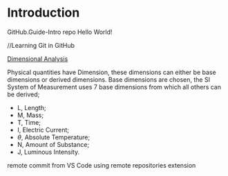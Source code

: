 # Introduction

GitHub.Guide-Intro repo
Hello World!

//Learning Git in GitHub

[Dimensional Analysis](https://en.wikipedia.org/wiki/Dimensional_analysis)

Physical quantities have Dimension, these dimensions can either be base dimensions or derived dimensions. Base dimensions are chosen, the SI System of Measurement uses 7 base dimensions from which all others can be derived;

* L, Length;
* M, Mass;
* T, Time;
* I, Electric Current;
* $\theta$, Absolute Temperature;
* N, Amount of Substance;
* J, Luminous Intensity.

remote commit from VS Code using remote repositories extension
